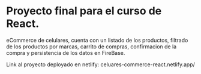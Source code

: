 # Proyecto final para el curso de React.
eCommerce de celulares, cuenta con un listado de los productos, filtrado de los productos por marcas, carrito de compras, confirmacion de la compra y persistencia de los datos en FireBase.

Link al proyecto deployado en netlify:  celuares-commerce-react.netlify.app/ 
